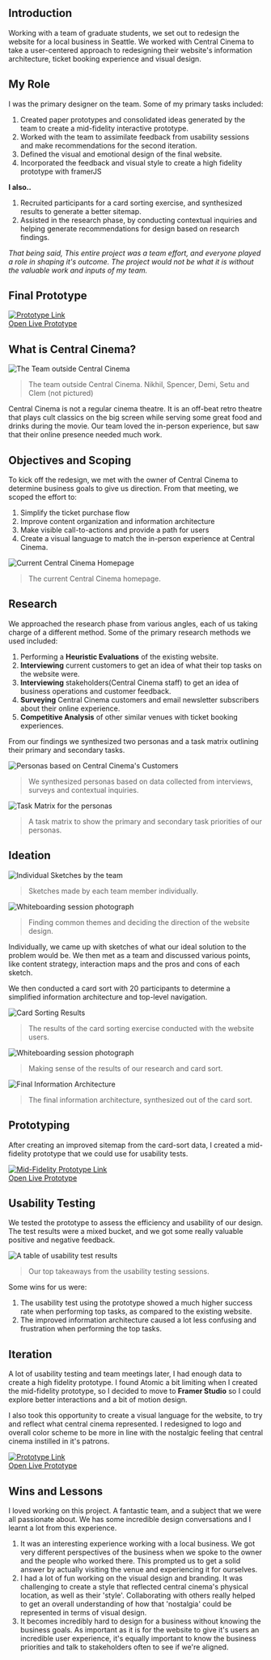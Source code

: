 ## Introduction

Working with a team of graduate students, we set out to redesign the website for a local business in Seattle. We worked with Central Cinema to take a user-centered approach to redesigning their website's information architecture, ticket booking experience and visual design.

## My Role

I was the primary designer on the team. Some of my primary tasks included:

1. Created paper prototypes and consolidated ideas generated by the team to create a mid-fidelity interactive prototype.
2. Worked with the team to assimilate feedback from usability sessions and make recommendations for the second iteration.
3. Defined the visual and emotional design of the final website.
4. Incorporated the feedback and visual style to create a high fidelity prototype with framerJS

__I also..__

1. Recruited participants for a card sorting exercise, and synthesized results to generate a better sitemap.
2. Assisted in the research phase, by conducting contextual inquiries and helping generate recommendations for design based on research findings.

*That being said, This entire project was a team effort, and everyone played a role in shaping it's outcome. The project would not be what it is without the valuable work and inputs of my team.*

## Final Prototype

<a role="button" href="http://share.framerjs.com/om3n2a5zwl70/" target="blank">
    <img src="assets/img/projects/centralCinema/cc_finalProto.jpg" alt="Prototype Link">
</a>

<div class="ext-link">
    <a role="button" class="button" href="http://share.framerjs.com/om3n2a5zwl70/" target="blank">Open Live Prototype</a>
</div>

## What is Central Cinema?

![The Team outside Central Cinema](assets/img/projects/centralCinema/cc_team.jpg)
> The team outside Central Cinema. Nikhil, Spencer, Demi, Setu and Clem (not pictured)

Central Cinema is not a regular cinema theatre. It is an off-beat retro theatre that plays cult classics on the big screen while serving some great food and drinks during the movie. Our team loved the in-person experience, but saw that their online presence needed much work.

## Objectives and Scoping

To kick off the redesign, we met with the owner of Central Cinema to determine business goals to give us direction. From that meeting, we scoped the effort to:

1. Simplify the ticket purchase flow
2. Improve content organization and information architecture
3. Make visible call-to-actions and provide a path for users
4. Create a visual language to match the in-person experience at Central Cinema.

![Current Central Cinema Homepage](assets/img/projects/centralCinema/cc_existing.png)
> The current Central Cinema homepage.

## Research

We approached the research phase from various angles, each of us taking charge of a different method. Some of the primary research methods we used included:
1. Performing a __Heuristic Evaluations__ of the existing website.
2. __Interviewing__ current customers to get an idea of what their top tasks on the website were.
3. __Interviewing__ stakeholders(Central Cinema staff) to get an idea of business operations and customer feedback.
4. __Surveying__ Central Cinema customers and email newsletter subscribers about their online experience.
5. __Competitive Analysis__ of other similar venues with ticket booking experiences.

From our findings we synthesized two personas and a task matrix outlining their primary and secondary tasks.

![Personas based on Central Cinema's Customers](assets/img/projects/centralCinema/cc_persona.jpg)
> We synthesized personas based on data collected from interviews, surveys and contextual inquiries.

![Task Matrix for the personas](assets/img/projects/centralCinema/cc_taskMatrix.png)
> A task matrix to show the primary and secondary task priorities of our personas.

## Ideation

![Individual Sketches by the team](assets/img/projects/centralCinema/cc_ideation.jpg)
> Sketches made by each team member individually.

![Whiteboarding session photograph](assets/img/projects/centralCinema/cc_whiteboard2.jpg)
> Finding common themes and deciding the direction of the website design.

Individually, we came up with sketches of what our ideal solution to the problem would be. We then met as a team and discussed various points, like content strategy, interaction maps and the pros and cons of each sketch.

We then conducted a card sort with 20 participants to determine a simplified information architecture and top-level navigation.

![Card Sorting Results](assets/img/projects/centralCinema/cc_cardSort.png)
> The results of the card sorting exercise conducted with the website users.

![Whiteboarding session photograph](assets/img/projects/centralCinema/cc_whiteboard1.jpg)
> Making sense of the results of our research and card sort.

![Final Information Architecture](assets/img/projects/centralCinema/cc_IA.png)
> The final information architecture, synthesized out of the card sort.

## Prototyping

After creating an improved sitemap from the card-sort data, I created a mid-fidelity prototype that we could use for usability tests.

<a role="button" href="https://app.atomic.io/d/MDLT290nAzUp" target="blank">
    <img src="assets/img/projects/centralCinema/cc_midProto.jpg" alt="Mid-Fidelity Prototype Link">
</a>

<div class="ext-link">
    <a role="button" class="button" href="https://app.atomic.io/d/MDLT290nAzUp" target="blank"> Open Live Prototype</a>
</div>

## Usability Testing

We tested the prototype to assess the efficiency and usability of our design. The test results were a mixed bucket, and we got some really valuable positive and negative feedback.

![A table of usability test results](assets/img/projects/centralCinema/cc_usability.png)
> Our top takeaways from the usability testing sessions.

Some wins for us were:

1. The usability test using the prototype showed a much higher success rate when performing top tasks, as compared to the existing website.
2. The improved information architecture caused a lot less confusing and frustration when performing the top tasks.

## Iteration

A lot of usability testing and team meetings later, I had enough data to create a high fidelity prototype. I found Atomic a bit limiting when I created the mid-fidelity prototype, so I decided to move to __Framer Studio__ so I could explore better interactions and a bit of motion design.

I also took this opportunity to create a visual language for the website, to try and reflect what central cinema represented. I redesigned to logo and overall color scheme to be more in line with the nostalgic feeling that central cinema instilled in it's patrons.

<a role="button" href="http://share.framerjs.com/om3n2a5zwl70/" target="blank">
    <img src="assets/img/projects/centralCinema/cc_finalProto.jpg" alt="Prototype Link">
</a>

<div class="ext-link">
    <a role="button" class="button" href="http://share.framerjs.com/om3n2a5zwl70/" target="blank">Open Live Prototype</a>
</div>

## Wins and Lessons

I loved working on this project. A fantastic team, and a subject that we were all passionate about. We has some incredible design conversations and I learnt a lot from this experience.

1. It was an interesting experience working with a local business. We got very different perspectives of the business when we spoke to the owner and the people who worked there. This prompted us to get a solid answer by actually visiting the venue and experiencing it for ourselves.
2. I had a lot of fun working on the visual design and branding. It was challenging to create a style that reflected central cinema's physical location, as well as their 'style'. Collaborating with others really helped to get an overall understanding of how that 'nostalgia' could be represented in terms of visual design.
3. It becomes incredibly hard to design for a business without knowing the business goals. As important as it is for the website to give it's users an incredible user experience, it's equally important to know the business priorities and talk to stakeholders often to see if we're aligned.

